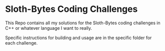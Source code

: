 # Sloth-Bytes Coding Challenges

This Repo contains all my solutions for the Sloth-Bytes coding challenges in C++ or whatever language I want to really.

Specific instructions for building and usage are in the specific folder for each challenge.
